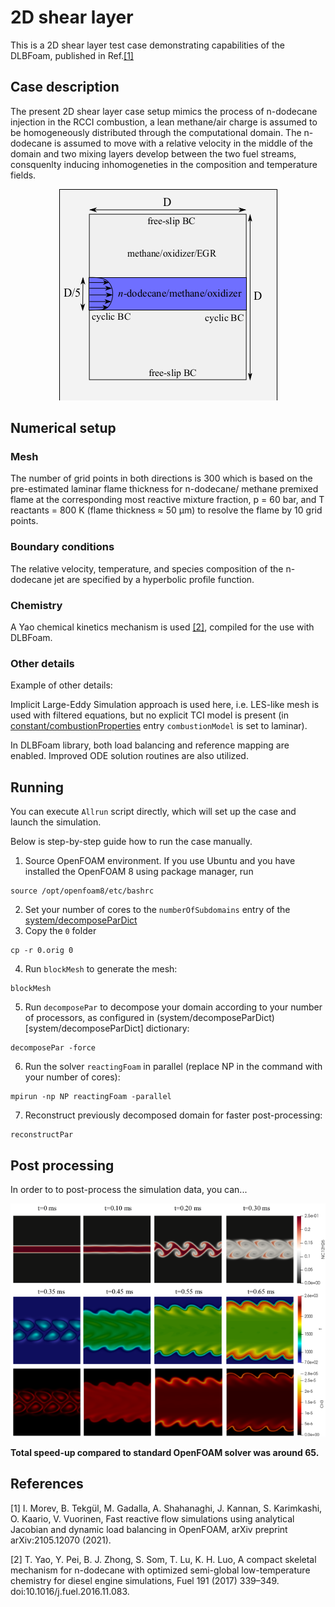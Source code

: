 # 2D shear layer

This is a 2D shear layer test case demonstrating capabilities of the DLBFoam, published in Ref.[[1]](#Morev2022)

## Case description

The present 2D shear layer case setup mimics the process of n-dodecane injection in the RCCI combustion, a lean methane/air charge is assumed to be homogeneously distributed through the computational domain. The n-dodecane is assumed to move with a relative velocity in the middle of the domain and two mixing layers develop between the two fuel streams, consquenlty inducing inhomogeneties in the composition and temperature fields.

<p align="center">
  <img src="doc/schematic_2dshear.png" />
</p>

## Numerical setup

### Mesh

The number of grid points in both directions is 300 which is based on the pre-estimated laminar flame thickness for n-dodecane/
methane premixed flame at the corresponding most reactive mixture fraction, p = 60 bar, and T reactants = 800 K (flame thickness ≈ 50 μm) to resolve the flame by 10 grid points.
### Boundary conditions

The relative velocity, temperature, and species composition of the n-dodecane jet are specified by a hyperbolic profile function. 

### Chemistry

A Yao chemical kinetics mechanism is used [[2]](#Yao2016), compiled for the use with DLBFoam.

### Other details

Example of other details:  

Implicit Large-Eddy Simulation approach is used here, i.e. LES-like mesh is used with filtered equations, but no explicit TCI model is present (in [constant/combustionProperties](constant/combustionProperties) entry ```combustionModel``` is set to laminar).

In DLBFoam library, both load balancing and reference mapping are enabled. Improved ODE solution routines are also utilized.

## Running

You can execute ```Allrun``` script directly, which will set up the case and launch the simulation.

Below is step-by-step guide how to run the case manually.

1. Source OpenFOAM environment. If you use Ubuntu and you have installed the OpenFOAM 8 using package manager, run  
```
source /opt/openfoam8/etc/bashrc
```  
2. Set your number of cores to the ```numberOfSubdomains``` entry of the [system/decomposeParDict](system/decomposeParDict)  
3. Copy the ```0``` folder  
```
cp -r 0.orig 0
```  
4. Run ```blockMesh``` to generate the mesh:  
```
blockMesh
```  
5. Run ```decomposePar``` to decompose your domain according to your number of processors, as configured in (system/decomposeParDict)[system/decomposeParDict] dictionary:  
```
decomposePar -force
```  
6. Run the solver ```reactingFoam``` in parallel (replace NP in the command with your number of cores):  
```
mpirun -np NP reactingFoam -parallel
```  
7. Reconstruct previously decomposed domain for faster post-processing:  
```
reconstructPar
```  

## Post processing

In order to to post-process the simulation data, you can...

<p align="center">
  <img src="doc/image_2dshear.png" />
</p>

**Total speed-up compared to standard OpenFOAM solver was around 65.**

## References

<a id="Morev2022">[1]</a>
I. Morev, B. Tekgül, M. Gadalla, A. Shahanaghi, J. Kannan, S. Karimkashi, O. Kaario, V. Vuorinen, Fast reactive flow simulations using analytical Jacobian and dynamic load balancing in OpenFOAM, arXiv preprint arXiv:2105.12070 (2021).

<a id="Yao2016">[2]</a>
T. Yao, Y. Pei, B. J. Zhong, S. Som, T. Lu, K. H. Luo, A compact skeletal mechanism for n-dodecane with optimized semi-global low-temperature chemistry for diesel engine simulations, Fuel 191 (2017) 339–349. doi:10.1016/j.fuel.2016.11.083.
